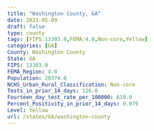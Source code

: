 ```yaml
---
title: "Washington County, GA"
date: 2021-05-09
draft: false
type: county
tags: [FIPS:13303.0,FEMA:4.0,Non-core,Yellow]
categories: [GA]
County: Washington County
State: GA
FIPS: 13303.0
FEMA_Region: 4.0
Population: 20374.0
NCHS_Urban_Rural_Classification: Non-core
Tests_in_prior_14_days: 126.0
Fourteen_day_test_rate_per_100000: 618.0
Percent_Positivity_in_prior_14_days: 0.079
Level: Yellow
url: /states/GA/washington-county
---
```



